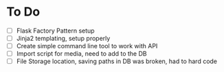# To Do

- [ ] Flask Factory Pattern setup
- [ ] Jinja2 templating, setup properly
- [ ] Create simple command line tool to work with API
- [ ] Import script for media, need to add to the DB
- [ ] File Storage location, saving paths in DB was broken, had to hard code